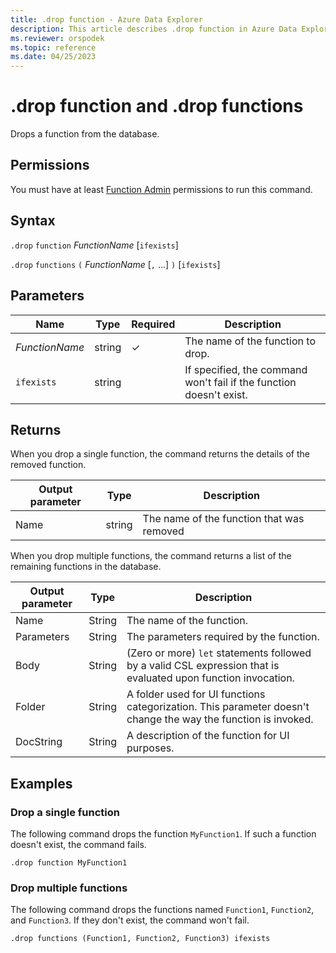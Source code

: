 ```yaml
---
title: .drop function - Azure Data Explorer
description: This article describes .drop function in Azure Data Explorer.
ms.reviewer: orspodek
ms.topic: reference
ms.date: 04/25/2023
---
```

# .drop function and .drop functions

Drops a function from the database.

## Permissions

You must have at least [Function Admin](access-control/role-based-access-control.md) permissions to run this command.

## Syntax

`.drop` `function` *FunctionName* [`ifexists`]

`.drop` `functions` `(` *FunctionName* [`,` ...] `)` [`ifexists`]

## Parameters

| Name | Type | Required | Description |
|--|--|--|--|
| *FunctionName* | string | &check; | The name of the function to drop. |
|`ifexists`| string || If specified, the command won't fail if the function doesn't exist.|

## Returns

When you drop a single function, the command returns the details of the removed function.

| Output parameter | Type | Description |
|--|--|--|
| Name | string | The name of the function that was removed |

When you drop multiple functions, the command returns a list of the remaining functions in the database.

| Output parameter | Type | Description |
|--|--|--|
| Name | String | The name of the function. |
| Parameters | String | The parameters required by the function. |
| Body | String | (Zero or more) `let` statements followed by a valid CSL expression that is evaluated upon function invocation. |
| Folder | String | A folder used for UI functions categorization. This parameter doesn't change the way the function is invoked. |
| DocString | String | A description of the function for UI purposes. |

## Examples

### Drop a single function

The following command drops the function `MyFunction1`. If such a function doesn't exist, the command fails.

```kusto
.drop function MyFunction1
```

### Drop multiple functions

The following command drops the functions named `Function1`, `Function2`, and `Function3`. If they don't exist, the command won't fail.

```kusto
.drop functions (Function1, Function2, Function3) ifexists
```
